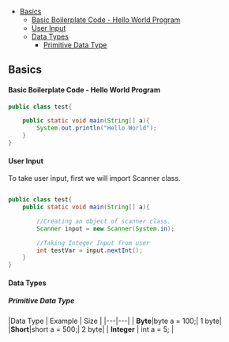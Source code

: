 - [Basics](#basics)
    - [Basic Boilerplate Code - Hello World Program](#basic-boilerplate-code---hello-world-program)
    - [User Input](#user-input)
    - [Data Types](#data-types)
      - [Primitive Data Type](#primitive-data-type)

## Basics

#### Basic Boilerplate Code - Hello World Program
```java
public class test{

    public static void main(String[] a){
        System.out.println("Hello World");
    }
}

```

#### User Input

To take user input, first we will import Scanner class.

```java

public class test{
    public static void main(String[] a){

        //Creating an object of scanner class.
        Scanner input = new Scanner(System.in);

        //Taking Integer Input from user 
        int testVar = input.nextInt();
    }
}
```

#### Data Types

##### Primitive Data Type

|Data Type   | Example  | Size |
|---|---|
| **Byte**|byte a = 100;| 1 byte|
|**Short**|short a = 500;| 2 byte|
| **Integer**  | int a = 5;  |

